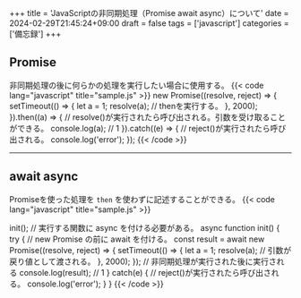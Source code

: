 +++
title = 'JavaScriptの非同期処理（Promise await async）について'
date = 2024-02-29T21:45:24+09:00
draft = false
tags = ['javascript']
categories = ['備忘録']
+++
## Promise
非同期処理の後に何らかの処理を実行したい場合に使用する。
{{< code lang="javascript" title="sample.js" >}}
new Promise((resolve, reject) => {
    setTimeout(() => {
        let a = 1;
        resolve(a); // thenを実行する。
    }, 2000);
}).then((a) => {
    // resolve()が実行されたら呼び出される。引数を受け取ることができる。
    console.log(a); // 1
}).catch((e) => {
    // reject()が実行されたら呼び出される。
    console.log('error');
});
{{< /code >}}
* * *
## await async
Promiseを使った処理を `then` を使わずに記述することができる。
{{< code lang="javascript" title="sample.js" >}}

init();
// 実行する関数に async を付ける必要がある。
async function init() {
    try {
        // new Promise の前に await を付ける。
        const result = await new Promise((resolve, reject) => {
            setTimeout(() => {
                let a = 1;
                resolve(a); // 引数が戻り値として渡される。
            }, 2000);
        });
        // 非同期処理が実行された後に実行される
        console.log(result); // 1
    } catch(e) {
        // reject()が実行されたら呼び出される。
        console.log('error');
    }
}
{{< /code >}}
